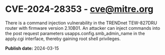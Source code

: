 # CVE-2024-28353 - cve@mitre.org

There is a command injection vulnerability in the TRENDnet TEW-827DRU router with firmware version 2.10B01. An attacker can inject commands into the post request parameters usapps.config.smb_admin_name in the apply.cgi interface, thereby gaining root shell privileges.

**Publish date:** 2024-03-15
